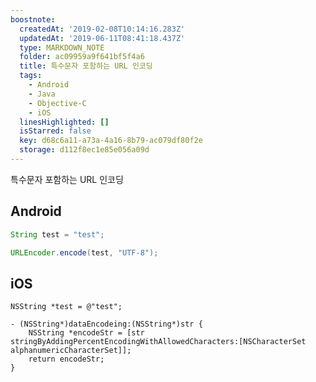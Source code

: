 ```yaml
---
boostnote:
  createdAt: '2019-02-08T10:14:16.283Z'
  updatedAt: '2019-06-11T08:41:18.437Z'
  type: MARKDOWN_NOTE
  folder: ac09959a9f641bf5f4a6
  title: 특수문자 포함하는 URL 인코딩
  tags:
    - Android
    - Java
    - Objective-C
    - iOS
  linesHighlighted: []
  isStarred: false
  key: d68c6a11-a73a-4a16-8b79-ac079df80f2e
  storage: d112f8ec1e85e056a09d
---
```


특수문자 포함하는 URL 인코딩

Android
---
```java
String test = "test";

URLEncoder.encode(test, "UTF-8");
```

iOS
---
```objc
NSString *test = @"test";

- (NSString*)dataEncodeing:(NSString*)str {
    NSString *encodeStr = [str stringByAddingPercentEncodingWithAllowedCharacters:[NSCharacterSet alphanumericCharacterSet]];
    return encodeStr;
}
```